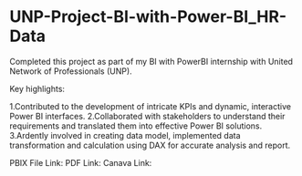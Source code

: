 # UNP-Project-BI-with-Power-BI_HR-Data

Completed this project as part of my BI with PowerBI internship with United Network of Professionals (UNP).

Key highlights:

1.Contributed to the development of intricate KPIs and dynamic, interactive Power BI interfaces.
2.Collaborated with stakeholders to understand their requirements and translated them into effective Power BI solutions.
3.Ardently involved in creating data model, implemented data transformation and calculation using DAX for accurate analysis and report.

PBIX File Link:
PDF Link:
Canava Link:
